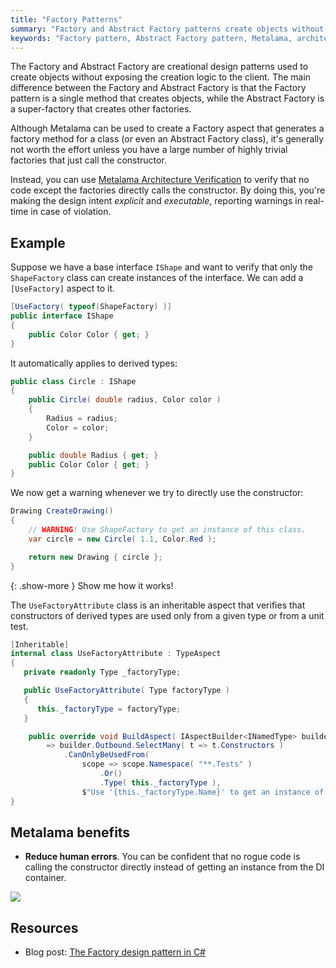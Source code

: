```yaml
---
title: "Factory Patterns"
summary: "Factory and Abstract Factory patterns create objects without exposing logic, using Metalama for architecture verification."
keywords: "Factory pattern, Abstract Factory pattern, Metalama, architecture verification, factory method, design patterns, .NET, object creation, creational design patterns"
---
```


The Factory and Abstract Factory are creational design patterns used to create objects without exposing the creation
logic to the client. The main difference between the Factory and Abstract Factory is that the Factory pattern is a
single method that creates objects, while the Abstract Factory is a super-factory that creates other factories.

Although Metalama can be used to create a Factory aspect that generates a factory method for a class (or even an
Abstract Factory class), it's generally not worth the effort unless you have a large number of highly trivial factories
that just call the constructor.

Instead, you can use [Metalama Architecture Verification](https://doc.postsharp.net/metalama/conceptual/architecture) to
verify that no code except the factories directly calls the constructor. By doing this, you're making the design intent
_explicit_ and _executable_, reporting warnings in real-time in case of violation.

## Example

Suppose we have a base interface `IShape` and want to verify that only the `ShapeFactory` class can create instances of
the interface. We can add a `[UseFactory]` aspect to it.

```cs
[UseFactory( typeof(ShapeFactory) )]
public interface IShape
{
    public Color Color { get; }
}
```

It automatically applies to derived types:

```csharp
public class Circle : IShape
{
    public Circle( double radius, Color color )
    {
        Radius = radius;
        Color = color;
    }

    public double Radius { get; }
    public Color Color { get; }
}
```

We now get a warning whenever we try to directly use the constructor:

```csharp
Drawing CreateDrawing()
{
    // WARNING! Use ShapeFactory to get an instance of this class.
    var circle = new Circle( 1.1, Color.Red );

    return new Drawing { circle };
}
```

{: .show-more }
Show me how it works!

The `UseFactoryAttribute` class is an inheritable aspect that verifies that constructors of derived types are used only
from a given type or from a unit test.

```cs
[Inheritable]
internal class UseFactoryAttribute : TypeAspect
{
   private readonly Type _factoryType;

   public UseFactoryAttribute( Type factoryType )
   {
      this._factoryType = factoryType;
   }

    public override void BuildAspect( IAspectBuilder<INamedType> builder )
        => builder.Outbound.SelectMany( t => t.Constructors )
            .CanOnlyBeUsedFrom(
                scope => scope.Namespace( "**.Tests" )
                    .Or()
                    .Type( this._factoryType ),
                $"Use '{this._factoryType.Name}' to get an instance of this class." );
}
```

## Metalama benefits

* **Reduce human errors**. You can be confident that no rogue code is calling the constructor directly instead of
  getting an instance from the DI container.

![](images/factory-validation.png)

## Resources

* Blog post: [The Factory design pattern in C#](https://blog.postsharp.net/factory-pattern)


